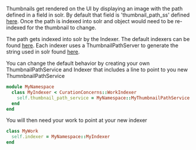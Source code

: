 Thumbnails get rendered on the UI by displaying an image with the path defined in a field in solr.  By default that field is 'thumbnail_path_ss' defined [here](https://github.com/projecthydra-labs/curation_concerns/blob/master/app/services/curation_concerns/indexes_thumbnails.rb#L8).  Once the path is indexed into solr and object would need to be re-indexed for the thumbnail to change.

The path gets indexed into solr by the Indexer.  The default indexers can be found [here](https://github.com/projecthydra-labs/curation_concerns/tree/master/app/indexers/curation_concerns).
Each indexer uses a ThumbnailPathServer to generate the string used in solr found [here](https://github.com/projecthydra-labs/curation_concerns/blob/master/app/services/curation_concerns/thumbnail_path_service.rb).

You can change the default behavior by creating your own ThumbnailPathService and Indexer that includes a line to point to  you new ThumnbnailPathService 

```ruby
module MyNamespace
  class MyIndexer < CurationConcerns::WorkIndexer
    self.thumbnail_path_service = MyNamespace::MyThumbnailPathService
  end
end
```

You will then need your work to point at your new indexer

```ruby
class MyWork
  self.indexer = MyNamespace::MyIndexer
end 
```
